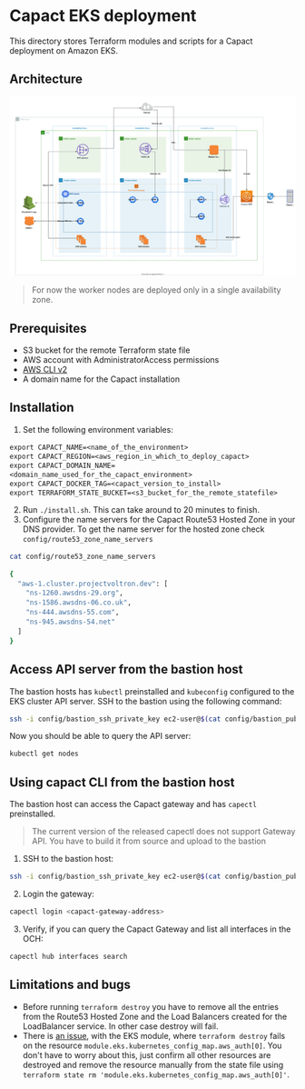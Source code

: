 # Capact EKS deployment

This directory stores Terraform modules and scripts for a Capact deployment on Amazon EKS.

## Architecture

![Diagram](./assets/Capact_EKS.svg)

> For now the worker nodes are deployed only in a single availability zone.

## Prerequisites

- S3 bucket for the remote Terraform state file
- AWS account with AdministratorAccess permissions
- [AWS CLI v2](https://docs.aws.amazon.com/cli/latest/userguide/install-cliv2.html)
- A domain name for the Capact installation

## Installation

1. Set the following environment variables:
```
export CAPACT_NAME=<name_of_the_environment>
export CAPACT_REGION=<aws_region_in_which_to_deploy_capact>
export CAPACT_DOMAIN_NAME=<domain_name_used_for_the_capact_environment>
export CAPACT_DOCKER_TAG=<capact_version_to_install>
export TERRAFORM_STATE_BUCKET=<s3_bucket_for_the_remote_statefile>
```

2. Run `./install.sh`. This can take around to 20 minutes to finish.
3. Configure the name servers for the Capact Route53 Hosted Zone in your DNS provider. To get the name server for the hosted zone check `config/route53_zone_name_servers`
```bash
cat config/route53_zone_name_servers
```
```bash
{
  "aws-1.cluster.projectvoltron.dev": [
    "ns-1260.awsdns-29.org",
    "ns-1586.awsdns-06.co.uk",
    "ns-444.awsdns-55.com",
    "ns-945.awsdns-54.net"
  ]
}
```

## Access API server from the bastion host

The bastion hosts has `kubectl` preinstalled and `kubeconfig` configured to the EKS cluster API server. SSH to the bastion using the following command:
```bash
ssh -i config/bastion_ssh_private_key ec2-user@$(cat config/bastion_public_ip)
```

Now you should be able to query the API server:
```bash
kubectl get nodes
```

## Using capact CLI from the bastion host

The bastion host can access the Capact gateway and has `capectl` preinstalled.

> The current version of the released capectl does not support Gateway API. You have to build it from source and upload to the bastion

1. SSH to the bastion host:
```bash
ssh -i config/bastion_ssh_private_key ec2-user@$(cat config/bastion_public_ip)
```

2. Login the gateway:
```bash
capectl login <capact-gateway-address>
```

3. Verify, if you can query the Capact Gateway and list all interfaces in the OCH:
```bash
capectl hub interfaces search
```

## Limitations and bugs

- Before running `terraform destroy` you have to remove all the entries from the Route53 Hosted Zone and the Load Balancers created for the LoadBalancer service. In other case destroy will fail.
- There is [an issue](https://github.com/terraform-aws-modules/terraform-aws-eks/issues/1162), with the EKS module, where `terraform destroy` fails on the resource `module.eks.kubernetes_config_map.aws_auth[0]`. You don't have to worry about this, just confirm all other resources are destroyed and remove the resource manually from the state file using `terraform state rm 'module.eks.kubernetes_config_map.aws_auth[0]'`.
